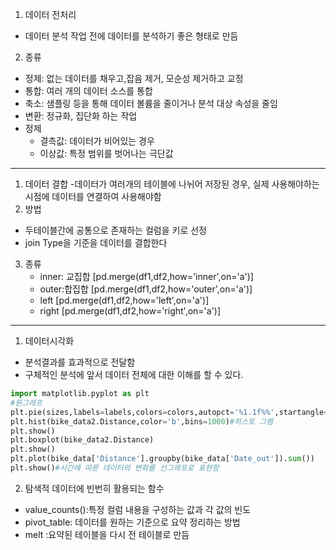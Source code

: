 1. 데이터 전처리
- 데이터 분석 작업 전에 데이터를 분석하기 좋은 형태로 만듬
2. 종류
- 정제: 없는 데이터를 채우고,잡음 제거, 모순성 제거하고 교정
- 통합: 여러 개의 데이터 소스를 통합
- 축소: 샘플링 등을 통해 데이터 볼륨을 줄이거나 분석 대상 속성을 줄임
- 변환: 정규화, 집단화 하는 작업
- 정제 
    - 결측값: 데이터가 비어있는 경우
    - 이상값: 특정 범위를 벗어나는 극단값

---
1. 데이터 결합
    -데이터가 여러개의 테이블에 나뉘어 저장된 경우, 실제 사용해야하는 시점에 데이터를 연결하여 사용해야함
2. 방법
- 두테이블간에 공통으로 존재하는 컬럼을 키로 선정
- join Type을 기준을 데이터를 결합한다
3. 종류
    - inner: 교집합 [pd.merge(df1,df2,how='inner',on='a')]
    - outer:합집합 [pd.merge(df1,df2,how='outer',on='a')]
    - left [pd.merge(df1,df2,how='left',on='a')]
    - right [pd.merge(df1,df2,how='right',on='a')]

---
1. 데이터시각화
- 분석결과를 효과적으로 전달함
- 구체적인 분석에 앞서 데이터 전체에 대한 이해를 할 수 있다.
```py
import matplotlib.pyplot as plt
#원그래프
plt.pie(sizes,labels=labels,colors=colors,autopct='%1.1f%%',startangle=90)
plt.hist(bike_data2.Distance,color='b',bins=1000)#히스토 그램
plt.show()
plt.boxplot(bike_data2.Distance)
plt.show()
plt.plot(bike_data['Distance'].groupby(bike_data['Date_out']).sum())
plt.show()#시간에 따른 데이터의 변화를 선그래프로 표현함
```
2. 탐색적 데이터에 빈번히 활용되는 함수
- value_counts():특정 컬럼 내용을 구성하는 값과 각 값의 빈도
- pivot_table: 데이터를 원하는 기준으로 요약 정리하는 방법
- melt :요약된 테이블을 다시 전 테이블로 만듬